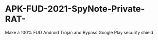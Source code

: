 # APK-FUD-2021-SpyNote-Private-RAT-
Make a 100% FUD Android Trojan and Bypass Google Play security shield
